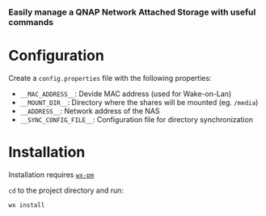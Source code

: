### Easily manage a QNAP Network Attached Storage with useful commands

# Configuration

Create a `config.properties` file with the following properties:
- `__MAC_ADDRESS__`: Devide MAC address (used for Wake-on-Lan)
- `__MOUNT_DIR__`: Directory where the shares will be mounted (eg. `/media`)
- `__ADDRESS__`: Network address of the NAS
- `__SYNC_CONFIG_FILE__`: Configuration file for directory synchronization

# Installation

Installation requires [`wx-pm`](https://github.com/RaffaeleCanale/wx-pm)

`cd` to the project directory and run:
```
wx install
```

